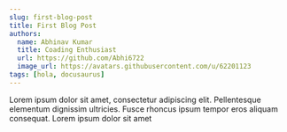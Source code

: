 ```yaml
---
slug: first-blog-post
title: First Blog Post
authors:
  name: Abhinav Kumar
  title: Coading Enthusiast
  url: https://github.com/Abhi6722
  image_url: https://avatars.githubusercontent.com/u/62201123
tags: [hola, docusaurus]
---
```


Lorem ipsum dolor sit amet, consectetur adipiscing elit. Pellentesque elementum dignissim ultricies. Fusce rhoncus ipsum tempor eros aliquam consequat. Lorem ipsum dolor sit amet
